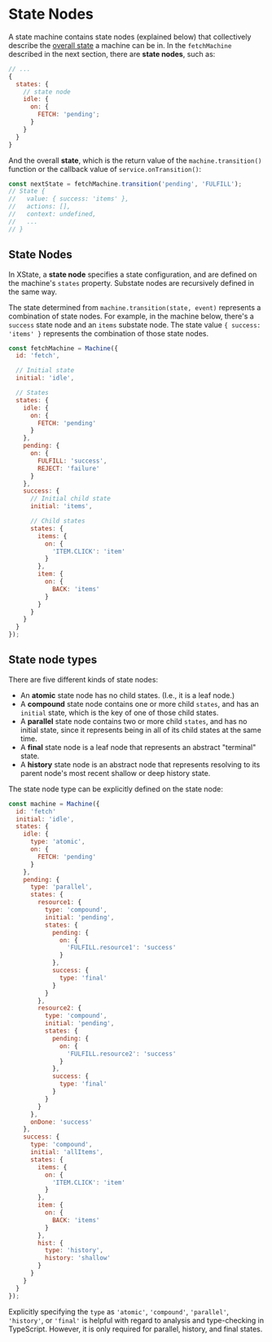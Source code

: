 # State Nodes

A state machine contains state nodes (explained below) that collectively describe the [overall state](./state.md) a machine can be in. In the `fetchMachine` described in the next section, there are **state nodes**, such as:

```js
// ...
{
  states: {
    // state node
    idle: {
      on: {
        FETCH: 'pending';
      }
    }
  }
}
```

And the overall **state**, which is the return value of the `machine.transition()` function or the callback value of `service.onTransition()`:

```js
const nextState = fetchMachine.transition('pending', 'FULFILL');
// State {
//   value: { success: 'items' },
//   actions: [],
//   context: undefined,
//   ...
// }
```

## State Nodes

In XState, a **state node** specifies a state configuration, and are defined on the machine's `states` property. Substate nodes are recursively defined in the same way.

The state determined from `machine.transition(state, event)` represents a combination of state nodes. For example, in the machine below, there's a `success` state node and an `items` substate node. The state value `{ success: 'items' }` represents the combination of those state nodes.

```js
const fetchMachine = Machine({
  id: 'fetch',

  // Initial state
  initial: 'idle',

  // States
  states: {
    idle: {
      on: {
        FETCH: 'pending'
      }
    },
    pending: {
      on: {
        FULFILL: 'success',
        REJECT: 'failure'
      }
    },
    success: {
      // Initial child state
      initial: 'items',

      // Child states
      states: {
        items: {
          on: {
            'ITEM.CLICK': 'item'
          }
        },
        item: {
          on: {
            BACK: 'items'
          }
        }
      }
    }
  }
});
```

## State node types

There are five different kinds of state nodes:

- An **atomic** state node has no child states. (I.e., it is a leaf node.)
- A **compound** state node contains one or more child `states`, and has an `initial` state, which is the key of one of those child states.
- A **parallel** state node contains two or more child `states`, and has no initial state, since it represents being in all of its child states at the same time.
- A **final** state node is a leaf node that represents an abstract "terminal" state.
- A **history** state node is an abstract node that represents resolving to its parent node's most recent shallow or deep history state.

The state node type can be explicitly defined on the state node:

```js
const machine = Machine({
  id: 'fetch'
  initial: 'idle',
  states: {
    idle: {
      type: 'atomic',
      on: {
        FETCH: 'pending'
      }
    },
    pending: {
      type: 'parallel',
      states: {
        resource1: {
          type: 'compound',
          initial: 'pending',
          states: {
            pending: {
              on: {
                'FULFILL.resource1': 'success'
              }
            },
            success: {
              type: 'final'
            }
          }
        },
        resource2: {
          type: 'compound',
          initial: 'pending',
          states: {
            pending: {
              on: {
                'FULFILL.resource2': 'success'
              }
            },
            success: {
              type: 'final'
            }
          }
        }
      },
      onDone: 'success'
    },
    success: {
      type: 'compound',
      initial: 'allItems',
      states: {
        items: {
          on: {
            'ITEM.CLICK': 'item'
          }
        },
        item: {
          on: {
            BACK: 'items'
          }
        },
        hist: {
          type: 'history',
          history: 'shallow'
        }
      }
    }
  }
});
```

Explicitly specifying the `type` as `'atomic'`, `'compound'`, `'parallel'`, `'history'`, or `'final'` is helpful with regard to analysis and type-checking in TypeScript. However, it is only required for parallel, history, and final states.
